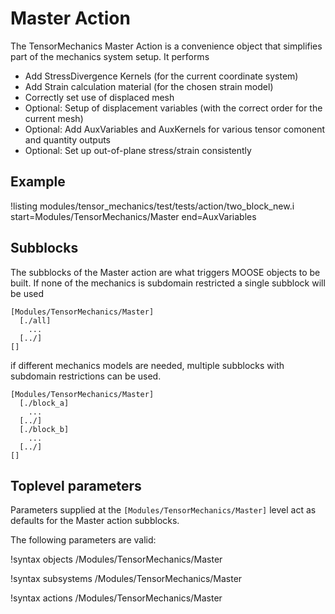 # Master Action

The TensorMechanics Master Action is a convenience object that simplifies part of the
mechanics system setup. It performs

* Add StressDivergence Kernels (for the current coordinate system)
* Add Strain calculation material (for the chosen strain model)
* Correctly set use of displaced mesh
* Optional: Setup of displacement variables (with the correct order for the current mesh)
* Optional: Add AuxVariables and AuxKernels for various tensor comonent and quantity outputs
* Optional: Set up out-of-plane stress/strain consistently

## Example

!listing modules/tensor_mechanics/test/tests/action/two_block_new.i start=Modules/TensorMechanics/Master end=AuxVariables

## Subblocks

The subblocks of the Master action are what triggers MOOSE objects to be built.
If none of the mechanics is subdomain restricted a single subblock will be used

```
[Modules/TensorMechanics/Master]
  [./all]
    ...
  [../]
[]
```

if different mechanics models are needed, multiple subblocks with subdomain restrictions
can be used.

```
[Modules/TensorMechanics/Master]
  [./block_a]
    ...
  [../]
  [./block_b]
    ...
  [../]
[]
```

## Toplevel parameters

Parameters supplied at the `[Modules/TensorMechanics/Master]` level act as
defaults for the Master action subblocks.


The following parameters are valid:

!syntax objects /Modules/TensorMechanics/Master

!syntax subsystems /Modules/TensorMechanics/Master

!syntax actions /Modules/TensorMechanics/Master

<!--
This syntax is not yet supported by the doc system:

!syntax parameters /Modules/TensorMechanics/Master*

!syntax inputs /Modules/TensorMechanics/Master/*

!syntax children /Modules/TensorMechanics/Master/*
-->
